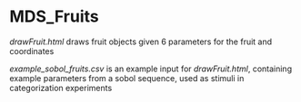 # MDS_Fruits

*drawFruit.html* draws fruit objects given 6 parameters for the fruit and coordinates

*example_sobol_fruits.csv* is an example input for *drawFruit.html*, containing example parameters from a sobol sequence, used as stimuli in categorization experiments
